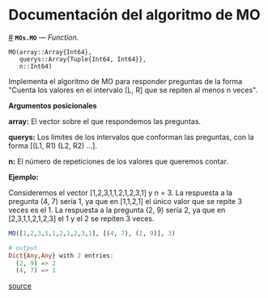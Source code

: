 
<a id='Documentación-del-algoritmo-de-MO-1'></a>

# Documentación del algoritmo de MO



<a id='MOs.MO' href='#MOs.MO'>#</a>
**`MOs.MO`** &mdash; *Function*.



```
MO(array::Array{Int64},
   querys::Array{Tuple{Int64, Int64}},
   n::Int64)
```

Implementa el algoritmo de MO para responder preguntas de la forma "Cuenta los valores en el intervalo [L, R] que se repiten al menos n veces".

**Argumentos posicionales**

**array:** El vector sobre el que respondemos las preguntas.

**querys:** Los límites de los intervalos que conforman las preguntas, con la forma [(L1, R1) (L2, R2) ...].

**n:** El número de repeticiones de los valores que queremos contar.

**Ejemplo:**

Consideremos el vector [1,2,3,1,1,2,1,2,3,1] y n = 3. La respuesta a la pregunta (4, 7) sería 1, ya que en [1,1,2,1] el único valor que se repite 3 veces es el 1.
La respuesta a la pregunta (2, 9) sería 2, ya que en [2,3,1,1,2,1,2,3] el 1 y el 2 se repiten 3 veces.

```julia
MO([1,2,3,1,1,2,1,2,3,1], [(4, 7), (2, 9)], 3)

# output
Dict{Any,Any} with 2 entries:
  (2, 9) => 2
  (4, 7) => 1
```


<a target='_blank' href='https://github.com/programacion-competitiva/Algoritmos-utiles/blob/da5910e58eb5669f957fe96bd437bac75f7b465f/Algoritmo de MO/Julia/MOs.jl#L6-L38' class='documenter-source'>source</a><br>

